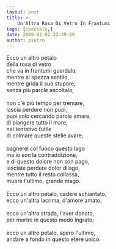 ```yaml
---
layout: post
title: >
    Un'Altra Rosa Di Vetro In Frantumi
tags: [speciale,]
date: 2009-02-02 22:49:00
author: pietro
---
```

Ecco un altro petalo<br/>della rosa di vetro<br/>che va in frantumi guardalo,<br/>mentre si spezza sentilo,<br/>mentre grida il suo stupore,<br/>senza più parole ascoltalo;<br/><br/>non c'è più tempo per tremare,<br/>lascia perdere non puoi,<br/>puoi solo cercando parole amare,<br/>di piangere tutto il mare,<br/>nel tentativo futile<br/>di colmare queste stelle avare;<br/><br/>bagnerei col fuoco questo lago<br/>ma io son la contraddizione,<br/>e di questo dolore non son pago,<br/>lasciate perdere dolor dilago,<br/>mentre tutto il resto collassa,<br/>muore l'ultimo, grande mago.<br/><br/>Ecco un altro petalo, cadere schiantato,<br/>ecco un'altra lacrima, d'amore amato;<br/><br/>ecco un'altra strada, l'aver donato,<br/>per morire in questo modo ingrato;<br/><br/>ecco un altro petalo, spero l'ultimo,<br/>andare a fondo in questo etere unico.
